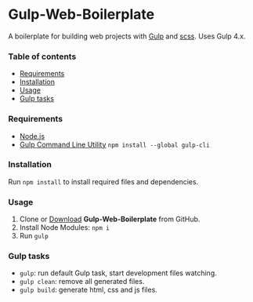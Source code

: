 # Gulp-Web-Boilerplate

A boilerplate for building web projects with [Gulp](https://gulpjs.com/) and [scss](https://sass-lang.com/). Uses Gulp 4.x.

### Table of contents

  * [Requirements](#requirements)
  * [Installation](#installation)
  * [Usage](#usage)
  * [Gulp tasks](#gulp-tasks)

### Requirements

* [Node.js](http://nodejs.org/)
* [Gulp Command Line Utility](http://gulpjs.com/) `npm install --global gulp-cli`

### Installation

Run `npm install` to install required files and dependencies.

### Usage

1. Clone or [Download](https://github.com/isemenkov/gulp-web-boilerplate/archive/main.zip) **Gulp-Web-Boilerplate** from GitHub.
2. Install Node Modules: `npm i`
3. Run `gulp`

### Gulp tasks

* `gulp`: run default Gulp task, start development files watching.
* `gulp clean`: remove all generated files.
* `gulp build`:  generate html, css and js files.